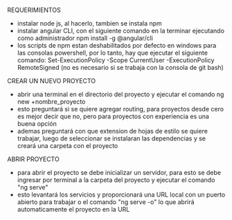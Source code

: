REQUERIMIENTOS

- instalar node js, al hacerlo, tambien se instala npm
- instalar angular CLI, con el siguiente comando en la terminar ejecutando como administrador npm install -g @angular/cli
- los scripts de npm estan deshabilitados por defecto en windows para las consolas powershell, por lo tanto, hay que ejecutar el siguiente comando:
    Set-ExecutionPolicy -Scope CurrentUser -ExecutionPolicy RemoteSigned (no es necesario si se trabaja con la consola de git bash)

CREAR UN NUEVO PROYECTO

- abrir una terminal en el directorio del proyecto y ejecutar el comando ng new +nombre_proyecto
- esto preguntará si se quiere agregar routing, para proyectos desde cero es mejor decir que no, pero para proyectos con experiencia es una buena opción
- ademas preguntará con que extension de hojas de estilo se quiere trabajar, luego de seleccionar se instalaran las dependencias y se creará una carpeta con el proyecto

ABRIR PROYECTO

- para abrir el proyecto se debe inicializar un servidor, para esto se debe ingresar por terminal a la carpeta del proyecto y ejecutar el comando "ng serve"
- esto levantará los servicios y proporcionará una URL local con un puerto abierto para trabajar o el comando "ng serve -o" lo que abrirá automaticamente el 
proyecto en la URL

